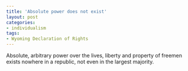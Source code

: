 ```yaml
---
title: 'Absolute power does not exist'
layout: post
categories:
- individualism
tags:
- Wyoming Declaration of Rights
---
```


Absolute, arbitrary power over the lives, liberty and property of freemen exists nowhere in a republic, not even in the largest majority.
